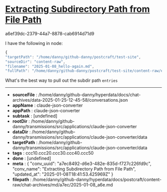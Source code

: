 # [Extracting Subdirectory Path from File Path](https://claude.ai/chat/a7ec8492-d6e3-482e-835d-f727c226fd9c)

a6ef39dc-2379-44a7-8878-cab6914d71d9

I have the following in node:
```javascript
{
"targetPath": "/home/danny/github-danny/postcraft/test-site",
"sourceDir": "content-raw",
"filename": "2025-01-08_hello-again.md",
"fullPath": "/home/danny/github-danny/postcraft/test-site/content-raw/entries/2025-01-08_hello-again.md",
```
 What's the best way to pull out the subdir path `entries`

---

* **sourceFile** : /home/danny/github-danny/hyperdata/docs/chat-archives/data-2025-01-25-12-45-58/conversations.json
* **appName** : claude-json-converter
* **appPath** : claude-json-converter
* **subtask** : [undefined]
* **rootDir** : /home/danny/github-danny/transmissions/src/applications/claude-json-converter
* **dataDir** : /home/danny/github-danny/transmissions/src/applications/claude-json-converter/data
* **targetPath** : /home/danny/github-danny/transmissions/src/applications/claude-json-converter/data
* **tags** : ccc10.ccc20.ccc30.ccc40.ccc50
* **done** : [undefined]
* **meta** : {
  "conv_uuid": "a7ec8492-d6e3-482e-835d-f727c226fd9c",
  "conv_name": "Extracting Subdirectory Path from File Path",
  "updated_at": "2025-01-08T18:41:53.425969Z"
}
* **filepath** : /home/danny/github-danny/hyperdata/docs/postcraft/content-raw/chat-archives/md/a7ec/2025-01-08_a6e.md